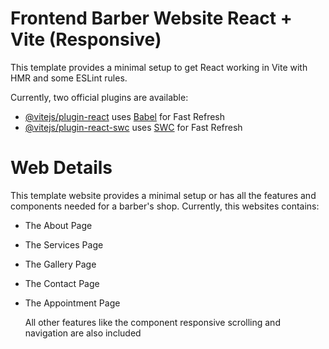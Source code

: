 # Frontend Barber Website React + Vite (Responsive)

This template provides a minimal setup to get React working in Vite with HMR and some ESLint rules.

Currently, two official plugins are available:

- [@vitejs/plugin-react](https://github.com/vitejs/vite-plugin-react/blob/main/packages/plugin-react/README.md) uses [Babel](https://babeljs.io/) for Fast Refresh
- [@vitejs/plugin-react-swc](https://github.com/vitejs/vite-plugin-react-swc) uses [SWC](https://swc.rs/) for Fast Refresh

# Web Details

This template website provides a minimal setup or has all the features and components needed for a barber's shop.
Currently, this websites contains:

- The About Page
- The Services Page
- The Gallery Page
- The Contact Page
- The Appointment Page

  All other features like the component responsive scrolling and navigation are also included
